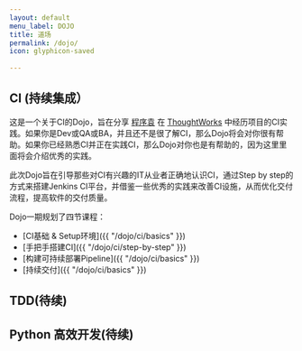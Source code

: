 ```yaml
---
layout: default
menu_label: DOJO
title: 道场
permalink: /dojo/
icon: glyphicon-saved
    
---
```


## CI (持续集成）
这是一个关于CI的Dojo，旨在分享 [程序袁](http://blog.sjyuan.cc) 在 [ThoughtWorks](https://thoughtworks.com/) 中经历项目的CI实践。如果你是Dev或QA或BA，并且还不是很了解CI，那么Dojo将会对你很有帮助。如果你已经熟悉CI并正在实践CI，那么Dojo对你也是有帮助的，因为这里里面将会介绍优秀的实践。

此次Dojo旨在引导那些对CI有兴趣的IT从业者正确地认识CI，通过Step by step的方式来搭建Jenkins CI平台，并借鉴一些优秀的实践来改善CI设施，从而优化交付流程，提高软件的交付质量。
	
Dojo一期规划了四节课程：

- [CI基础 & Setup环境]({{ "/dojo/ci/basics" }})
- [手把手搭建CI]({{ "/dojo/ci/step-by-step" }})
- [构建可持续部署Pipeline]({{ "/dojo/ci/basics" }})
- [持续交付]({{ "/dojo/ci/basics" }})

## TDD(待续)

## Python 高效开发(待续)
